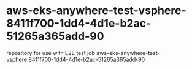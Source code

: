 # aws-eks-anywhere-test-vsphere-8411f700-1dd4-4d1e-b2ac-51265a365add-90
repository for use with E2E test job aws-eks-anywhere-test-vsphere:8411f700-1dd4-4d1e-b2ac-51265a365add-90
